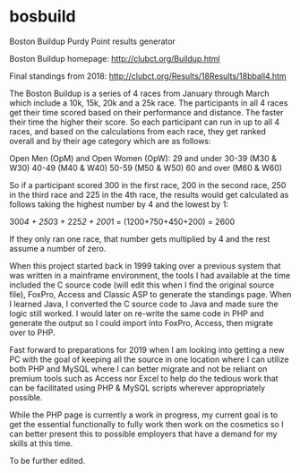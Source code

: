# bosbuild
Boston Buildup Purdy Point results generator

Boston Buildup homepage: http://clubct.org/Buildup.html

Final standings from 2018: http://clubct.org/Results/18Results/18bball4.htm

The Boston Buildup is a series of 4 races from January through March which include a 10k, 15k, 20k and a 25k race.  The participants in all 4 races get their time scored based on their performance and distance.  The faster their time the higher their score.  So each participant can run in up to all 4 races, and based on the calculations from each race, they get ranked overall and by their age category which are as follows:

Open Men (OpM) and Open Women (OpW): 29 and under
30-39 (M30 & W30)
40-49 (M40 & W40)
50-59 (M50 & W50)
60 and over (M60 & W60)

So if a participant scored 300 in the first race, 200 in the second race, 250 in the third race and 225 in the 4th race, the results would get calculated as follows taking the highest number by 4 and the lowest by 1:

300*4 + 250*3 + 225*2 + 200*1 = (1200+750+450+200) = 2600

If they only ran one race, that number gets multiplied by 4 and the rest assume a number of zero.

When this project started back in 1999 taking over a previous system that was written in a mainframe environment, the tools I had available at the time included the C source code (will edit this when I find the original source file), FoxPro, Access and Classic ASP to generate the standings page.  When I learned Java, I converted the C source code to Java and made sure the logic still worked.  I would later on re-write the same code in PHP and generate the output so I could import into FoxPro, Access, then migrate over to PHP.

Fast forward to preparations for 2019 when I am looking into getting a new PC with the goal of keeping all the source in one location where I can utilize both PHP and MySQL where I can better migrate and not be reliant on premium tools such as Access nor Excel to help do the tedious work that can be facilitated using PHP & MySQL scripts wherever appropriately possible.

While the PHP page is currently a work in progress, my current goal is to get the essential functionally to fully work then work on the cosmetics so I can better present this to possible employers that have a demand for my skills at this time.

To be further edited.
